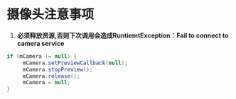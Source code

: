 # 摄像头注意事项

1.  **必须释放资源,否则下次调用会造成RuntiemtException：Fail to connect to camera service**
```java
if (mCamera != null) {
     mCamera.setPreviewCallback(null);
     mCamera.stopPreview();
     mCamera.release();
     mCamera = null;
}
```
